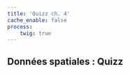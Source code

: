 ```yaml
---
title: 'Quizz ch. 4'
cache_enable: false
process:
    twig: true
---
```


## Données spatiales : Quizz